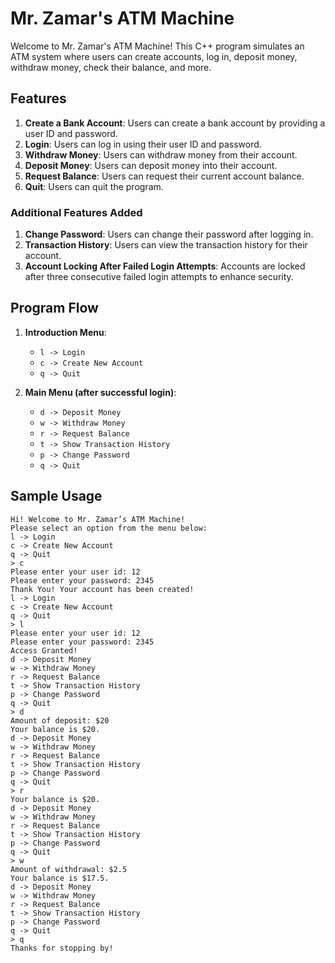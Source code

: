 # Mr. Zamar's ATM Machine

Welcome to Mr. Zamar's ATM Machine! This C++ program simulates an ATM system where users can create accounts, log in, deposit money, withdraw money, check their balance, and more.

## Features

1. **Create a Bank Account**: Users can create a bank account by providing a user ID and password.
2. **Login**: Users can log in using their user ID and password.
3. **Withdraw Money**: Users can withdraw money from their account.
4. **Deposit Money**: Users can deposit money into their account.
5. **Request Balance**: Users can request their current account balance.
6. **Quit**: Users can quit the program.

### Additional Features Added

1. **Change Password**: Users can change their password after logging in.
2. **Transaction History**: Users can view the transaction history for their account.
3. **Account Locking After Failed Login Attempts**: Accounts are locked after three consecutive failed login attempts to enhance security.

## Program Flow

1. **Introduction Menu**:
    - `l -> Login`
    - `c -> Create New Account`
    - `q -> Quit`

2. **Main Menu (after successful login)**:
    - `d -> Deposit Money`
    - `w -> Withdraw Money`
    - `r -> Request Balance`
    - `t -> Show Transaction History`
    - `p -> Change Password`
    - `q -> Quit`

## Sample Usage

```
Hi! Welcome to Mr. Zamar’s ATM Machine!
Please select an option from the menu below:
l -> Login
c -> Create New Account
q -> Quit
> c
Please enter your user id: 12
Please enter your password: 2345
Thank You! Your account has been created!
l -> Login
c -> Create New Account
q -> Quit
> l
Please enter your user id: 12
Please enter your password: 2345
Access Granted!
d -> Deposit Money
w -> Withdraw Money
r -> Request Balance
t -> Show Transaction History
p -> Change Password
q -> Quit
> d
Amount of deposit: $20
Your balance is $20.
d -> Deposit Money
w -> Withdraw Money
r -> Request Balance
t -> Show Transaction History
p -> Change Password
q -> Quit
> r
Your balance is $20.
d -> Deposit Money
w -> Withdraw Money
r -> Request Balance
t -> Show Transaction History
p -> Change Password
q -> Quit
> w
Amount of withdrawal: $2.5
Your balance is $17.5.
d -> Deposit Money
w -> Withdraw Money
r -> Request Balance
t -> Show Transaction History
p -> Change Password
q -> Quit
> q
Thanks for stopping by!
```
